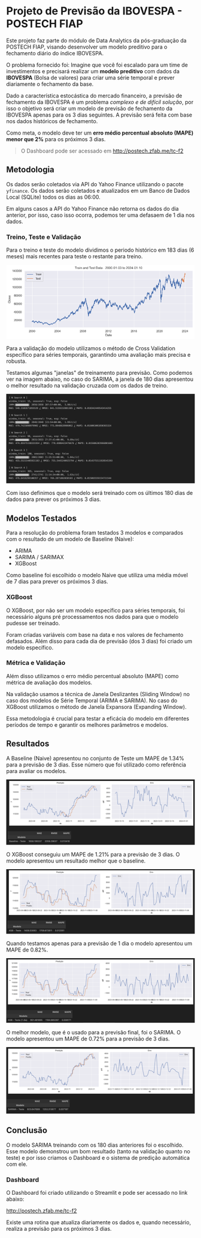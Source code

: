 # Projeto de Previsão da IBOVESPA - POSTECH FIAP

Este projeto faz parte do módulo de Data Analytics da pós-graduação da POSTECH FIAP, visando desenvolver um modelo preditivo para o fechamento diário do índice IBOVESPA.

O problema fornecido foi: Imagine que você foi escalado para um time de investimentos e precisará realizar um **modelo preditivo** com dados da **IBOVESPA** (Bolsa de valores) para criar uma série temporal e prever diariamente o fechamento da base.

Dado a característica estocástica do mercado financeiro, a previsão de fechamento da IBOVESPA é um problema _complexo e de difícil solução_, por isso o objetivo será criar um modelo de previsão de fechamento da IBOVESPA apenas para os 3 dias seguintes. A previsão será feita com base nos dados históricos de fechamento.

Como meta, o modelo deve ter um **erro médio percentual absoluto (MAPE) menor que 2%** para os próximos 3 dias.

> O Dashboard pode ser acessado em http://postech.zfab.me/tc-f2

## Metodologia

Os dados serão coletados via API do Yahoo Finance utilizando o pacote `yfinance`. Os dados serão coletados e atualizados em um Banco de Dados Local (SQLite) todos os dias as 06:00.

Em alguns casos a API do Yahoo Finance não retorna os dados do dia anterior, por isso, caso isso ocorra, podemos ter uma defasaem de 1 dia nos dados.

### Treino, Teste e Validação

Para o treino e teste do modelo dividimos o periodo histórico em 183 dias (6 meses) mais recentes para teste o restante para treino.

![Alt text](content/treino-teste.png)

Para a validação do modelo utilizamos o método de Cross Validation específico para séries temporais, garantindo uma avaliação mais precisa e robusta.

Testamos algumas "janelas" de treinamento para previsão. Como podemos ver na imagem abaixo, no caso do SARIMA, a janela de 180 dias apresentou o melhor resultado na validação cruzada com os dados de treino.

![Resultados das Janelas](content/resultado-janela-treino.png)

Com isso definimos que o modelo será treinado com os últimos 180 dias de dados para prever os próximos 3 dias.

## Modelos Testados

Para a resolução do problema foram testados 3 modelos e comparados com o resultado de um modelo de Baseline (Naive):

- ARIMA
- SARIMA / SARIMAX
- XGBoost

Como baseline foi escolhido o modelo Naive que utiliza uma média móvel de 7 dias para prever os próximos 3 dias.

### XGBoost

O XGBoost, por não ser um modelo específico para séries temporais, foi necessário alguns pré processamentos nos dados para que o modelo pudesse ser treinado.

Foram criadas variáveis com base na data e nos valores de fechamento defasados. Além disso para cada dia de previsão (dos 3 dias) foi criado um modelo específico.

### Métrica e Validação

Além disso utilizamos o erro médio percentual absoluto (MAPE) como métrica de avaliação dos modelos.

Na validação usamos a técnica de Janela Deslizantes (Sliding Window) no caso dos modelos de Série Temporal (ARIMA e SARIMA). No caso do XGBoost utilizamos o método de Janela Expansora (Expanding Window).

Essa metodologia é crucial para testar a eficácia do modelo em diferentes períodos de tempo e garantir os melhores parâmetros e modelos.

## Resultados

A Baseline (Naive) apresentou no conjunto de Teste um MAPE de 1.34% para a previsão de 3 dias. Esse número que foi utilizado como referência para avaliar os modelos.

![Alt text](content/BASE3.png)

O XGBoost conseguiu um MAPE de 1.21% para a previsão de 3 dias. O modelo apresentou um resultado melhor que o baseline.

![Alt text](content/XGB3.png)

Quando testamos apenas para a previsão de 1 dia o modelo apresentou um MAPE de 0.82%.

![Alt text](content/XGB1.png)

O melhor modelo, que é o usado para a previsão final, foi o SARIMA. O modelo apresentou um MAPE de 0.72% para a previsão de 3 dias.

![Alt text](content/SARIMA3.png)

## Conclusão

O modelo SARIMA treinando com os 180 dias anteriores foi o escolhido. Esse modelo demonstrou um bom resultado (tanto na validação quanto no teste) e por isso criamos o Dashboard e o sistema de predição automática com ele.

### Dashboard

O Dashboard foi criado utilizando o Streamlit e pode ser acessado no link abaixo:

http://postech.zfab.me/tc-f2

Existe uma rotina que atualiza diariamente os dados e, quando necessário, realiza a previsão para os próximos 3 dias.
